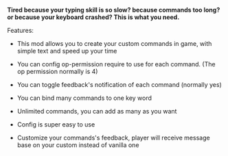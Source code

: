 **Tired because your typing skill is so slow? because commands too long? or because your keyboard crashed? This is what you need.**


Features:

- This mod allows you to create your custom commands in game, with simple text and speed up your time

- You can config op-permission require to use for each command. (The op permission normally is 4)

- You can toggle feedback's notification of each command (normally yes)

- You can bind many commands to one key word

- Unlimited commands, you can add as many as you want

- Config is super easy to use

- Customize your commands's feedback, player will receive message base on your custom instead of vanilla one